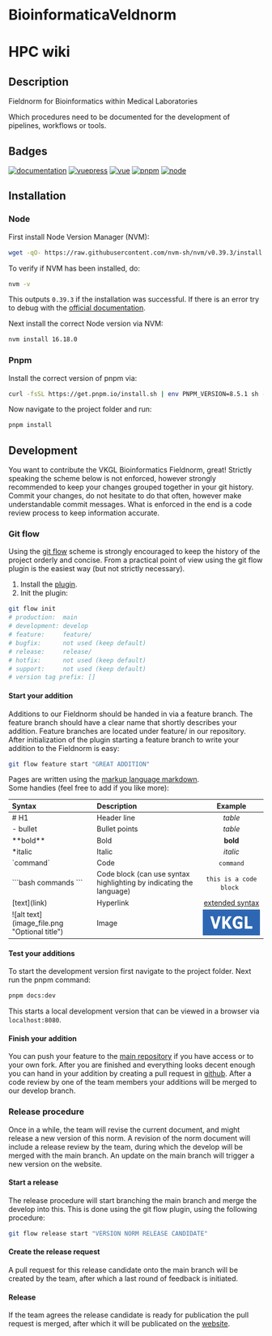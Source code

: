 # BioinformaticaVeldnorm
# HPC wiki

## Description

Fieldnorm for Bioinformatics within Medical Laboratories

Which procedures need to be documented for the development of pipelines, workflows or tools.

## Badges

[![documentation](https://img.shields.io/badge/documentation-vuepress-material--blue)](https://vkgl-kwaliteit.github.io/BioinformaticaVeldnorm/)
[![vuepress](https://img.shields.io/badge/vuepress-2.0.0--beta.62-green?style=flat&link=https://v2.vuepress.vuejs.org/)](https://v2.vuepress.vuejs.org/)
[![vue](https://img.shields.io/badge/vue-3.3.1-green?style=flat&link=https://vuejs.org/)](https://vuejs.org/)
[![pnpm](https://img.shields.io/badge/pnpm-8.5.1-green?style=flat&link=https://pnpm.io/)](https://pnpm.io/)
[![node](https://img.shields.io/badge/node-16.18.0-green?style=flat&link=https://nodejs.org)](https://nodejs.org)

## Installation

### Node

First install Node Version Manager (NVM):

```bash
wget -qO- https://raw.githubusercontent.com/nvm-sh/nvm/v0.39.3/install.sh | bash
```

To verify if NVM has been installed, do:

```bash
nvm -v
```

This outputs `0.39.3` if the installation was successful. If there is an error try to debug with the [official documentation](https://github.com/nvm-sh/nvm#table-of-contents).

Next install the correct Node version via NVM:

```bash
nvm install 16.18.0
```

### Pnpm

Install the correct version of pnpm via:

```bash
curl -fsSL https://get.pnpm.io/install.sh | env PNPM_VERSION=8.5.1 sh -
```

Now navigate to the project folder and run:

```bash
pnpm install
```

## Development
You want to contribute the VKGL Bioinformatics Fieldnorm, great! 
Strictly speaking the scheme below is not enforced, however strongly recommended to keep your changes grouped together 
in your git history. Commit your changes, do not hesitate to do that often, however make understandable commit messages.
What is enforced in the end is a code review process to keep information accurate. 

### Git flow
Using the [git flow](https://jeffkreeftmeijer.com/git-flow/) scheme is strongly 
encouraged to keep the history of the project orderly and concise.
From a practical point of view using the git flow plugin is the easiest way (but not strictly necessary). 
1. Install the [plugin](https://github.com/nvie/gitflow).
2. Init the plugin:
```bash
git flow init
# production:  main
# development: develop
# feature:     feature/
# bugfix:      not used (keep default)
# release:     release/
# hotfix:      not used (keep default)
# support:     not used (keep default)
# version tag prefix: [] 
```

#### Start your addition
Additions to our Fieldnorm should be handed in via a feature branch. The feature branch should have a clear name 
that shortly describes your addition. Feature branches are located under feature/ in our repository.
After initialization of the plugin starting a feature branch to write your addition to the Fieldnorm is easy:
```bash
git flow feature start "GREAT ADDITION"
```
Pages are written using the [markup language markdown](https://www.markdownguide.org/).  
Some handies (feel free to add if you like more):

| Syntax                                         | Description                                                         |                              Example                              |
|:-----------------------------------------------|:--------------------------------------------------------------------|:-----------------------------------------------------------------:|
| # H1                                           | Header line                                                         |                              *table*                              |
| - bullet                                       | Bullet points                                                       |                              *table*                              |
| \*\*bold**                                     | Bold                                                                |                             **bold**                              |
| \*italic                                       | Italic                                                              |                             *italic*                              |
| \`command`                                     | Code                                                                |                             `command`                             |
| \```bash commands ```                          | Code block (can use syntax highlighting by indicating the language) |                    ```this is a code block ```                    |
| \[text](link)                                  | Hyperlink                                                           | [extended syntax](https://www.markdownguide.org/extended-syntax/) |
| \![alt text]\(image_file.png "Optional title") | Image                                                               |                ![VKGL logo](VKGL-logo.webp "VKGL")                |

#### Test your additions
To start the development version first navigate to the project folder. Next run the pnpm command:
```bash
pnpm docs:dev
```
This starts a local development version that can be viewed in a browser via `localhost:8080`.

#### Finish your addition
You can push your feature to the [main repository](https://github.com/VKGL-Kwaliteit/BioinformaticaVeldnorm)  if you have access or to your own fork. 
After you are finished and everything looks decent enough you can hand in your addition by creating a pull 
request in [github](https://github.com/VKGL-Kwaliteit/BioinformaticaVeldnorm).
After a code review by one of the team members your additions will be merged to our develop branch.

### Release procedure
Once in a while, the team will revise the current document, and might release a new version of this norm.
A revision of the norm document will include a release review by the team, during which the develop will be 
merged with the main branch. An update on the main branch will trigger a new version on the website.

#### Start a release
The release procedure will start branching the main branch and merge the develop into this. This is done using 
the git flow plugin, using the following procedure:
```bash
git flow release start "VERSION NORM RELEASE CANDIDATE"
```

#### Create the release request
A pull request for this release candidate onto the main branch will be created by the team, after which a 
last round of feedback is initiated.

#### Release
If the team agrees the release candidate is ready for publication the pull request is merged, after which it 
will be publicated on the [website](https://vkgl-kwaliteit.github.io/BioinformaticaVeldnorm/). 
